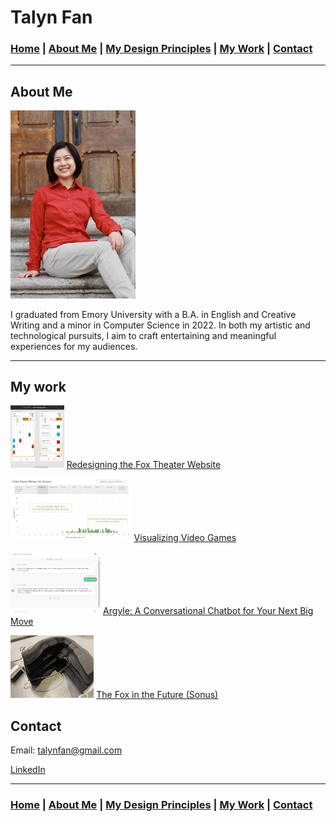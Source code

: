 # Talyn Fan

### [Home](/home.md) | [About Me](#about-me) | [My Design Principles](/my-principles.md) | [My Work](#my-work) | [Contact](#contact)

***

## About Me
<img src="pics/portrait.jpg" alt="Portrait of Talyn Fan" width="200"/>

I graduated from Emory University with a B.A. in English and Creative Writing and a minor in Computer Science in 2022. In both my artistic and technological pursuits, I aim to craft entertaining and meaningful experiences for my audiences.

***

## My work

<img src="pics/fox calendar figma prototype.png" alt="Redesigning the Fox Theater Website" height="100"/>  [Redesigning the Fox Theater Website](https://medium.com/@talynfan/redesigning-the-fox-theatre-website-8ebb5d3e290d)



<img src="pics/vg adventure.png" alt="Visualizing Video Games" height="100"/> [Visualizing Video Games](https://medium.com/@talynfan/visualizing-video-games-b97b8d7f8d62)



<img src="pics/argyle ui.png" alt="Argyle: A Conversational Chatbot for Your Next Big Move" height="100"/> [Argyle: A Conversational Chatbot for Your Next Big Move](https://medium.com/@talynfan/argyle-a-conversational-chatbot-for-your-next-big-move-8d6863f3fba9)



<img src="pics/sonus final.jpg" alt="The Fox in the Future (Sonus)" height="100"/> [The Fox in the Future (Sonus)](https://medium.com/@talynfan/the-fox-in-the-future-edf1eb87bcba)



## Contact
Email: talynfan@gmail.com

[LinkedIn](https://www.linkedin.com/in/talyn-fan-987652203/)

***

### [Home](/home.md) | [About Me](#about-me) | [My Design Principles](/my-principles.md) | [My Work](#my-work) | [Contact](#contact)
